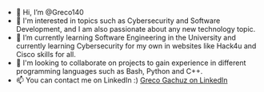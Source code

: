 - 👋 Hi, I’m @Greco140
- 👀 I'm interested in topics such as Cybersecurity and Software Development, and I am also passionate about any new technology topic.
- 🌱 I’m currently learning Software Engineering in the University and currently learning Cybersecurity for my own in websites like Hack4u and Cisco skills for all.
- 💞️ I'm looking to collaborate on projects to gain experience in different programming languages such as Bash, Python and C++.
- 📫 You can contact me on LinkedIn :) [Greco Gachuz on LinkedIn](https://www.linkedin.com/in/greco-gachuz/)
